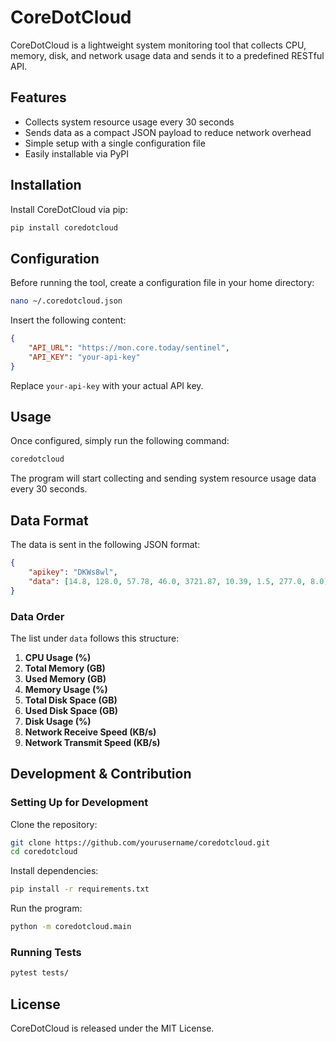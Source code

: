 # CoreDotCloud

CoreDotCloud is a lightweight system monitoring tool that collects CPU, memory, disk, and network usage data and sends it to a predefined RESTful API.

## Features

-   Collects system resource usage every 30 seconds
-   Sends data as a compact JSON payload to reduce network overhead
-   Simple setup with a single configuration file
-   Easily installable via PyPI

## Installation

Install CoreDotCloud via pip:

```sh
pip install coredotcloud
```

## Configuration

Before running the tool, create a configuration file in your home directory:

```sh
nano ~/.coredotcloud.json
```

Insert the following content:

```json
{
    "API_URL": "https://mon.core.today/sentinel",
    "API_KEY": "your-api-key"
}
```

Replace `your-api-key` with your actual API key.

## Usage

Once configured, simply run the following command:

```sh
coredotcloud
```

The program will start collecting and sending system resource usage data every 30 seconds.

## Data Format

The data is sent in the following JSON format:

```json
{
    "apikey": "DKWs8wl",
    "data": [14.8, 128.0, 57.78, 46.0, 3721.87, 10.39, 1.5, 277.0, 8.0]
}
```

### Data Order

The list under `data` follows this structure:

1. **CPU Usage (%)**
2. **Total Memory (GB)**
3. **Used Memory (GB)**
4. **Memory Usage (%)**
5. **Total Disk Space (GB)**
6. **Used Disk Space (GB)**
7. **Disk Usage (%)**
8. **Network Receive Speed (KB/s)**
9. **Network Transmit Speed (KB/s)**

## Development & Contribution

### Setting Up for Development

Clone the repository:

```sh
git clone https://github.com/yourusername/coredotcloud.git
cd coredotcloud
```

Install dependencies:

```sh
pip install -r requirements.txt
```

Run the program:

```sh
python -m coredotcloud.main
```

### Running Tests

```sh
pytest tests/
```

## License

CoreDotCloud is released under the MIT License.
